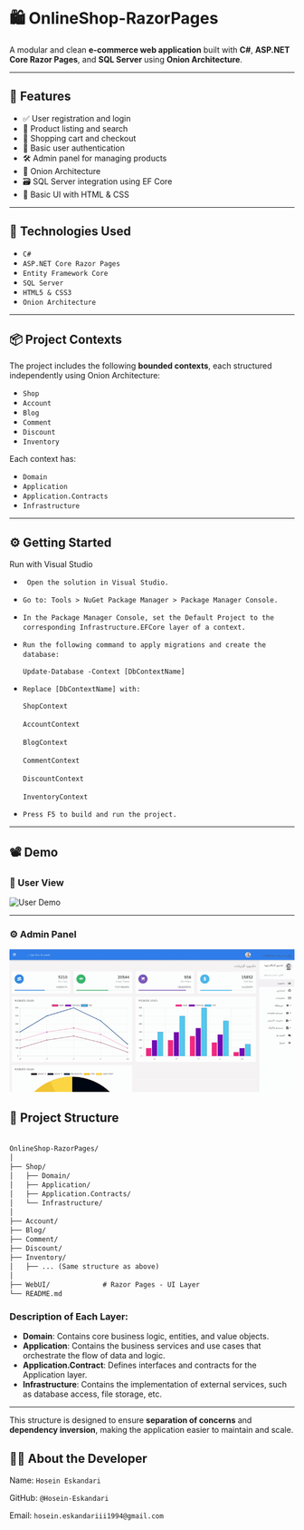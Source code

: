 # 🛍️ OnlineShop-RazorPages

A modular and clean **e-commerce web application** built with **C#**, **ASP.NET Core Razor Pages**, and **SQL Server** using **Onion Architecture**.

---

## 🚀 Features

- ✅ User registration and login  
- 🛒 Product listing and search  
- 🧺 Shopping cart and checkout  
- 🔐 Basic user authentication  
- 🛠️ Admin panel for managing products  
- 🧱 Onion Architecture  
- 🗃️ SQL Server integration using EF Core  
- 🎨 Basic UI with HTML & CSS  

---

## 🧰 Technologies Used

- `C#`
- `ASP.NET Core Razor Pages`
- `Entity Framework Core`
- `SQL Server`
- `HTML5 & CSS3`
- `Onion Architecture`

---

## 📦 Project Contexts

The project includes the following **bounded contexts**, each structured independently using Onion Architecture:

- `Shop`
- `Account`
- `Blog`
- `Comment`
- `Discount`
- `Inventory`

Each context has:

- `Domain`
- `Application`
- `Application.Contracts`
- `Infrastructure`

---

## ⚙️ Getting Started
Run with Visual Studio

- ` Open the solution in Visual Studio.`

- `Go to: Tools > NuGet Package Manager > Package Manager Console.`

- `In the Package Manager Console, set the Default Project to the corresponding Infrastructure.EFCore layer of a context.`

- `Run the following command to apply migrations and create the database:`

      Update-Database -Context [DbContextName]

- `Replace [DbContextName] with:`

      ShopContext

      AccountContext

      BlogContext

      CommentContext

      DiscountContext

      InventoryContext

- `Press F5 to build and run the project.`


---

## 📽️ Demo

### 👥 User View
![User Demo](./assets/User-View.gif)

---

### ⚙️ Admin Panel
![Admin Demo](./assets/Admin-Panel.gif)


## 📁 Project Structure

```

OnlineShop-RazorPages/
│
├── Shop/
│   ├── Domain/
│   ├── Application/
│   ├── Application.Contracts/
│   └── Infrastructure/
│
├── Account/
├── Blog/
├── Comment/
├── Discount/
├── Inventory/
│   ├── ... (Same structure as above)
│
├── WebUI/             # Razor Pages - UI Layer
└── README.md

```


### Description of Each Layer:

- **Domain**: Contains core business logic, entities, and value objects.
- **Application**: Contains the business services and use cases that orchestrate the flow of data and logic.
- **Application.Contract**: Defines interfaces and contracts for the Application layer.
- **Infrastructure**: Contains the implementation of external services, such as database access, file storage, etc.

---

This structure is designed to ensure **separation of concerns** and **dependency inversion**, making the application easier to maintain and scale.


## 👨‍💻 About the Developer
Name: `Hosein Eskandari`

GitHub: `@Hosein-Eskandari`

Email: `hosein.eskandariii1994@gmail.com`



